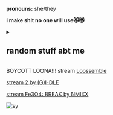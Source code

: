 
**pronouns:** she/they

**i make shit no one will use😻😻**

<details>
  <summary><h2>random stuff abt me</h2></summary>
  
  - widevine is my arch enemy
  
  - i like old (midrange) phones
    
  - happily married to (G)I-DLE, LE SSERAFIM, aespa, NMIXX, BoA, IZ*ONE, Kep1er❤️‍🔥❤️‍🔥
</details>

BOYCOTT LOONA!!! stream [Loossemble](https://open.spotify.com/album/51TyZNm7E9EF1gSJGLGsxh)

[stream 2 by (G)I-DLE](https://open.spotify.com/album/0mC9MXPddkzggVsOXh5gd3)

[stream Fe3O4: BREAK by NMIXX](https://open.spotify.com/album/5CCxLQgcI7cVwmgFDlicbP)

![sy](https://github.com/soyeonswife63/soyeonswife63/assets/157366808/22491ed7-1626-4348-8171-1b56283945b0)

